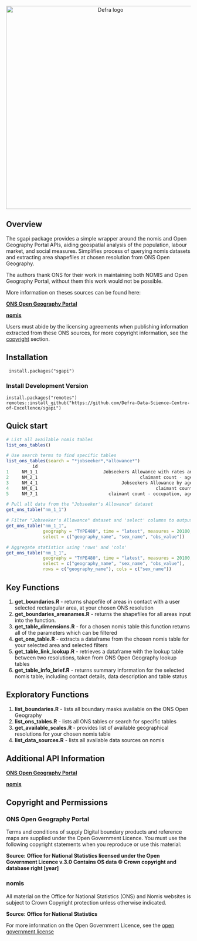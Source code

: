 <p align="center">
<img width="554" alt="Defra logo" src="https://github.com/Defra-Data-Science-Centre-of-Excellence/sgapi/assets/126087299/1c7cfe02-87cd-407e-b245-991374cfc488">
</p>

## Overview

The sgapi package provides a simple wrapper around the nomis and Open Geography Portal APIs, aiding geospatial analysis of the population, labour market, and social measures. Simplifies process of querying nomis datasets and extracting area shapefiles at chosen resolution from ONS Open Geography.

The authors thank ONS for their work in maintaining both NOMIS and Open Geography Portal, without them this work would not be possible.

More information on theses sources can be found here:

[**ONS Open Geography Portal**](https://geoportal.statistics.gov.uk/)

[**nomis**](https://www.nomisweb.co.uk/)

Users must abide by the licensing agreements when publishing information extracted from these ONS sources, for more copyright information, see the [copyright](##copyright-and-permissions) section. 

## Installation
     install.packages("sgapi")
     
### Install Development Version
    install.packages("remotes")
    remotes::install_github("https://github.com/Defra-Data-Science-Centre-of-Excellence/sgapi")

## Quick start

```R
# List all available nomis tables
list_ons_tables()

# Use search terms to find specific tables
list_ons_tables(search = "*jobseeker*,*allowance*")
          id                                                                    name
1     NM_1_1                         Jobseekers Allowance with rates and proportions
2     NM_2_1                                       claimant count - age and duration
3     NM_4_1                                Jobseekers Allowance by age and duration
4     NM_6_1                                             claimant count - occupation
5     NM_7_1                           claimant count - occupation, age and duration

# Pull all data from the "Jobseeker's Allowance" dataset
get_ons_table("nm_1_1")

# Filter "Jobseeker's Allowance" dataset and 'select' columns to output
get_ons_table("nm_1_1",
              geography = "TYPE480", time = "latest", measures = 20100, item = 1,
              select = c("geography_name", "sex_name", "obs_value"))

# Aggregate statistics using 'rows' and 'cols'
get_ons_table("nm_1_1",
              geography = "TYPE480", time = "latest", measures = 20100, item = 1,
              select = c("geography_name", "sex_name", "obs_value"),
              rows = c("geography_name"), cols = c("sex_name"))
```

## Key Functions

1. **get_boundaries.R** - returns shapefile of areas in contact with a user selected rectangular area, at your chosen ONS resolution
2. **get_boundaries_areanames.R** - returns the shapefiles for all areas input into the function.
3. **get_table_dimensions.R** - for a chosen nomis table this function returns all of the parameters which can be filtered
4. **get_ons_table.R** - extracts a dataframe from the chosen nomis table for your selected area and selected filters
5. **get_table_link_lookup.R** - retrieves a dataframe with the lookup table between two resolutions, taken from ONS Open Geography lookup tables
6. **get_table_info_brief.R** - returns summary information for the selected nomis table, including contact details, data description and table status

## Exploratory Functions

1. **list_boundaries.R** - lists all boundary masks available on the ONS Open Geography
2. **list_ons_tables.R** - lists all ONS tables or search for specific tables
3. **get_available_scales.R** - provides list of available geographical resolutions for your chosen nomis table
4. **list_data_sources.R** - lists all available data sources on nomis

## Additional API Information

[**ONS Open Geography Portal**](https://developers.arcgis.com/rest/services-reference/enterprise/query-feature-service-layer-.htm)

[**nomis**](https://www.nomisweb.co.uk/api/v01/help)

## Copyright and Permissions

### ONS Open Geography Portal 
Terms and conditions of supply
Digital boundary products and reference maps are supplied under the Open Government Licence. You must use the following copyright statements when you reproduce or use this material:

**Source: Office for National Statistics licensed under the Open Government Licence v.3.0**
**Contains OS data © Crown copyright and database right [year]**

### nomis

All material on the Office for National Statistics (ONS) and Nomis websites is subject to Crown Copyright protection unless otherwise indicated.

**Source: Office for National Statistics**
           
For more information on the Open Government Licence, see the [open government license](https://www.nationalarchives.gov.uk/doc/open-government-licence/version/3/) 
